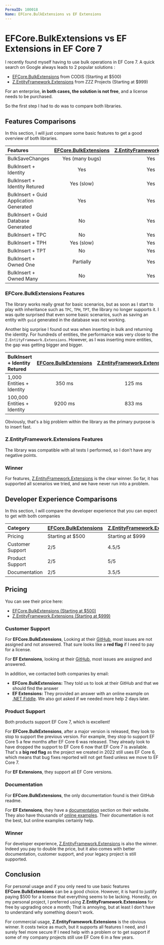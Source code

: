 ```yaml
---
PermaID: 100018
Name: EFCore.BulkExtensions vs EF Extensions
---
```


# EFCore.BulkExtensions vs EF Extensions in EF Core 7

I recently found myself having to use bulk operations in EF Core 7. A quick search on Google always leads to 2 popular solutions :

- [EFCore.BulkExtensions](https://www.codis.tech/efcorebulk/) from CODIS (Starting at $500)
- [Z.EntityFramework.Extensions](https://entityframework-extensions.net/) from ZZZ Projects (Starting at $999)

For an enterprise, **in both cases, the solution is not free**, and a license needs to be purchased.

So the first step I had to do was to compare both libraries.

## Features Comparisons

In this section, I will just compare some basic features to get a good overview of both libraries.

| Features | [EFCore.BulkExtensions](/ef-core-advanced-topics/learn/100019/efcore-bulkextensions) | [Z.EntityFramework.Extensions](https://entityframework-extensions.net/) | 
|:---|:---:|:---:|
|  BulkSaveChanges | Yes (many bugs) | Yes | 
|  BulkInsert + Identity | Yes | Yes |  
|  BulkInsert + Identity Retured | Yes (slow) | Yes |  
|  BulkInsert + Guid Application Generated | Yes | Yes |  
|  BulkInsert + Guid Database Generated | No | Yes |  
|  BulkInsert + TPC | No | Yes |  
|  BulkInsert + TPH | Yes (slow) | Yes |  
|  BulkInsert + TPT | No | Yes |  
|  BulkInsert + Owned One | Partially | Yes | 
|  BulkInsert + Owned Many | No | Yes |

### EFCore.BulkExtensions Features

The library works really great for basic scenarios, but as soon as I start to play with inheritance such as `TPC`, `TPH`, `TPT`, the library no longer supports it. I was quite surprised that even some basic scenarios, such as saving an entity with `guid` generated in the database was not working.

Another big surprise I found out was when inserting in bulk and returning the identity. For hundreds of entities, the performance was very close to the `Z.EntityFramework.Extensions`. However, as I was inserting more entities, the gap was getting bigger and bigger.

| BulkInsert + Identity Retured | [EFCore.BulkExtensions](/ef-core-advanced-topics/learn/100019/efcore-bulkextensions) | [Z.EntityFramework.Extensions](https://entityframework-extensions.net/) | 
|:---|:---:|:---:|
|  1,000 Entities + Identity | 350 ms | 125 ms | 
|  100,000 Entities + Identity | 9200 ms | 833 ms | 

Obviously, that's a big problem within the library as the primary purpose is to insert fast.

### Z.EntityFramework.Extensions Features

 The library was compatible with all tests I performed, so I don't have any negative points.

### Winner

For features, [Z.EntityFramework.Extensions](/ef-core-advanced-topics/learn/100019/efcore-bulkextensions) is the clear winner. So far, it has supported all scenarios we tried, and we have never run into a problem.

## Developer Experience Comparisons

In this section, I will compare the developer experience that you can expect to get with both companies

| Category | [EFCore.BulkExtensions](http://localhost:60229/ef-core-advanced-topics/learn/100018/efcore-bulkextensions-vs-ef-extensions) | [Z.EntityFramework.Extensions](https://entityframework-extensions.net/) | 
|:---|:---|:---|
|  Pricing | Starting at $500 | Starting at $999 | 
|  Customer Support | 2/5 | 4.5/5 |
|  Product Support | 2/5 | 5/5 | 
|  Documentation | 2/5 | 3.5/5 | 

## Pricing

You can see their price here:

- [EFCore.BulkExtensions (Starting at $500)](https://www.codis.tech/efcorebulk/)
- [Z.EntityFramework.Extensions (Starting at $999)](https://entityframework-extensions.net/pricing)

### Customer Support

For **EFCore.BulkExtensions**, Looking at their [GitHub](https://github.com/borisdj/EFCore.BulkExtensions/issues), most issues are not assigned and not answered. That sure looks like a **red flag** if I need to pay for a license.

For **EF Extensions**, looking at their [GitHub](https://github.com/zzzprojects/EntityFramework-Extensions/issues), most issues are assigned and answered.

In addition, we contacted both companies by email:

- **EFCore.BulkExtensions:** They told us to look at their GitHub and that we should find the answer
- **EF Extensions:** They provided an answer with an online example on [.NET Fiddle](https://dotnetfiddle.net/). We also got asked if we needed more help 2 days later.

### Product Support

Both products support EF Core 7, which is excellent!

For **EFCore.BulkExtensions**, after a major version is released, they look to stop to support the previous version. For example, they stop to support EF Core 5 a few months after EF Core 6 was released. They already look to have dropped the support to EF Core 6 now that EF Core 7 is available. That's a **big red flag** as the project we created in 2022 still uses EF Core 6, which means that bug fixes reported will not get fixed unless we move to EF Core 7.

For **EF Extensions**, they support all EF Core versions.

### Documentation

For **EFCore.BulkExtensions**, the only documentation found is their GitHub readme.

For **EF Extensions**, they have a [documentation](https://entityframework-extensions.net/bulk-insert) section on their website. They also have thousands of [online examples](https://entityframework-extensions.net/online-examples). Their documentation is not the best, but online examples certainly help.

### Winner

For developer experience, [Z.EntityFramework.Extensions](https://entityframework-extensions.net/) is also the winner. Indeed you pay to double the price, but it also comes with better documentation, customer support, and your legacy project is still supported.

## Conclusion

For personal usage and if you only need to use basic features **EFCore.BulkExtensions** can be a good choice. However, it is hard to justify paying $500 for a license that everything seems to be lacking. Honestly, on my personal project, I preferred using **Z.EntityFramework.Extensions** for free by upgrading once a month; That is annoying, but at least I don't have to understand why something doesn't work.

For commercial usage, **Z.EntityFramework.Extensions** is the obvious winner. It costs twice as much, but it supports all features I need, and I surely feel more secure If I need help with a problem or to get support if some of my company projects still use EF Core 6 in a few years.
